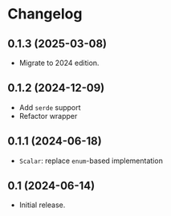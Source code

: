 # Changelog

## 0.1.3 (2025-03-08)

* Migrate to 2024 edition.

## 0.1.2 (2024-12-09)

* Add `serde` support
* Refactor wrapper

## 0.1.1 (2024-06-18)

* `Scalar`: replace `enum`-based implementation

## 0.1 (2024-06-14)

* Initial release.

